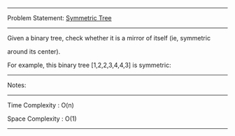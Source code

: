 ******************************************************************************
Problem Statement: [Symmetric Tree](https://leetcode.com/problems/symmetric-tree/)
******************************************************************************
Given a binary tree, check whether it is a mirror of itself (ie, symmetric

around its center).

For example, this binary tree [1,2,2,3,4,4,3] is symmetric:
******************************************************************************
Notes: 
******************************************************************************
Time Complexity : O(n)

Space Complexity : O(1)

******************************************************************************